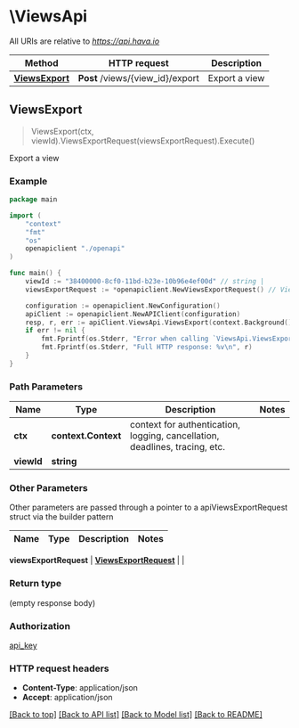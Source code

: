 # \ViewsApi

All URIs are relative to *https://api.hava.io*

Method | HTTP request | Description
------------- | ------------- | -------------
[**ViewsExport**](ViewsApi.md#ViewsExport) | **Post** /views/{view_id}/export | Export a view



## ViewsExport

> ViewsExport(ctx, viewId).ViewsExportRequest(viewsExportRequest).Execute()

Export a view



### Example

```go
package main

import (
    "context"
    "fmt"
    "os"
    openapiclient "./openapi"
)

func main() {
    viewId := "38400000-8cf0-11bd-b23e-10b96e4ef00d" // string | 
    viewsExportRequest := *openapiclient.NewViewsExportRequest() // ViewsExportRequest | 

    configuration := openapiclient.NewConfiguration()
    apiClient := openapiclient.NewAPIClient(configuration)
    resp, r, err := apiClient.ViewsApi.ViewsExport(context.Background(), viewId).ViewsExportRequest(viewsExportRequest).Execute()
    if err != nil {
        fmt.Fprintf(os.Stderr, "Error when calling `ViewsApi.ViewsExport``: %v\n", err)
        fmt.Fprintf(os.Stderr, "Full HTTP response: %v\n", r)
    }
}
```

### Path Parameters


Name | Type | Description  | Notes
------------- | ------------- | ------------- | -------------
**ctx** | **context.Context** | context for authentication, logging, cancellation, deadlines, tracing, etc.
**viewId** | **string** |  | 

### Other Parameters

Other parameters are passed through a pointer to a apiViewsExportRequest struct via the builder pattern


Name | Type | Description  | Notes
------------- | ------------- | ------------- | -------------

 **viewsExportRequest** | [**ViewsExportRequest**](ViewsExportRequest.md) |  | 

### Return type

 (empty response body)

### Authorization

[api_key](../README.md#api_key)

### HTTP request headers

- **Content-Type**: application/json
- **Accept**: application/json

[[Back to top]](#) [[Back to API list]](../README.md#documentation-for-api-endpoints)
[[Back to Model list]](../README.md#documentation-for-models)
[[Back to README]](../README.md)

